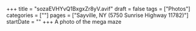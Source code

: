 +++
title = "sozaEVHYvQ1BxgxZr8yV.avif"
draft = false
tags = ["Photos"]
categories = [""]
pages = ["Sayville, NY (5750 Sunrise Highway 11782)"]
startDate = ""
+++
A photo of the mega maze

